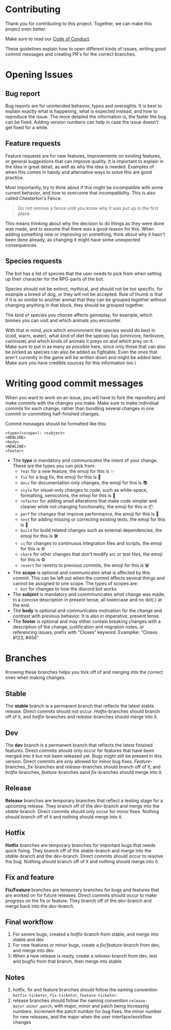 # Contributing

Thank you for contributing to this project. Together, we can make this project even better.

Make sure to read our [Code of Conduct](https://github.com/MaksiRose/paw-and-paper/blob/dev/CODE_OF_CONDUCT.md).

These guidelines explain how to open different kinds of issues, writing good commit messages and creating PR's for the correct branches.


# Opening Issues

## Bug report

Bug reports are for unintended behavior, typos and oversights. It is best to explain exactly what is happening, what is expected instead, and how to reproduce the issue. The more detailed the information is, the faster the bug can be fixed. Adding version numbers can help in case the issue doesn't get fixed for a while.

## Feature requests

Feature requests are for new features, improvements on existing features, or general suggestions that can improve quality. It is important to explain in the idea in great detail, as well as why the idea is needed. Examples of when this comes in handy and alternative ways to solve this are good practice.

Most importantly, try to think about if this might be incompatible with some current behavior, and how to overcome that incompatibility. This is also called Chesterton's Fence:
> Do not remove a fence until you know why it was put up in the first place.

This means thinking about why the decision to do things as they were done was made, and to assume that there was a good reason for this. When adding something new or improving on something, think about why it hasn't been done already, as changing it might have some unexpected consequences.

## Species requests

The bot has a list of species that the user needs to pick from when setting up their character for the RPG-parts of the bot.

Species should not be extinct, mythical, and should not be too specific, for example a breed of dog, or they will not be accepted. Rule of thumb is that if it is so similar to another animal that they can be grouped together without changing anything in that block, they should be grouped together.

The kind of species you choose affects gameplay, for example, which biomes you can visit and which animals you encounter.

With that in mind, pick which environment the species would do best in (cold, warm, water), what kind of diet the species has (omnivore, herbivore, carnivote) and which kinds of animals it preys on and which prey on it. Make sure to put in as many as possible here, since only those that can also be picked as species can also be added as fightable. Even the ones that aren't currently in the game will be written down and might be added later. Make sure you have credible sources for this information too.\


# Writing good commit messages

When you want to work on an issue, you will have to fork the repository and make commits with the changes you make. Make sure to make individual commits  for each change, rather than bundling several changes in one commit or committing half-finished changes.

Commit messages should be formatted like this:
```
<type>(<scope>): <subject>
<NEWLINE>
<body>
<NEWLINE>
<footer>
```
- The **type** is mandatory and communicates the intent of your change. These are the types you can pick from:
  - `feat` for a new feature, the emoji for this is ✨
  - `fix` for a bug fix, the emoji for this is 🐛
  - `docs` for documentation only changes, the emoji for this is 📚
  - `style` for visual-only changes to code, such as white-space, formatting, semicolons, the emoji for this is 💎
  - `refactor` for adding small alterations that make code simpler and cleaner while not changing functionality, the emoji for this is 📦
  - `perf` for changes that improve performance, the emoji for this is 🚀
  - `test` for adding missing or correcting existing tests, the emoji for this is 🚨
  - `build` for build related changes such as external dependencies, the emoji for this is 🛠️
  - `ci` for changes to continuous integration files and scripts, the emoji for this is ⚙️
  - `chore` for other changes that don't modify src or test files, the emoji for this is ♻️
  - `revert` for reverts to previous commits, the emoji for this is 🗑️
- The **scope** is optional and communicates what is affected by this commit. This can be left out when the commit affects several things and cannot be assigned to one scope. The types of scopes are:
  - `bot` for changes to how the discord bot works
- The **subject** is mandatory and commmunicates *what* change was made, in a concise description in present tense, all lowercase and no dot(.) at the end.
- The **body** is optional and communicates motivation for the change and contrast with previous behavior. It is also in imperative, present tense.
- The **footer** is optional and may either contain breaking changes with a description of the change, justification and migration notes, or referencing issues, prefix with "Closes" keyword. Examplke: "Closes #123, #456"


# Branches

Knowing these branches helps you fork off of and merging into the correct ones when making changes.

## Stable

The **stable** branch is a permanent branch that reflects the latest stable release. Direct commits should not occur. *Hotfix*-branches should branch off of it, and *hotfix*-branches and *release*-branches should merge into it.

## Dev

The **dev** branch is a permanent branch that reflects the latest finished features. Direct commits should only occur for features that have been merged into it but not been released yet. Bugs might still be present in this version. Direct commits are only allowed for minor bug fixes. *Feature*-branches, *fix*-branches and *release*-branches should branch off of it, and *hotfix*-branches, *feature*-branches aand *fix*-branches should merge into it.

## Release

**Release** branches are temporary branches that reflect a testing stage for a upcoming release. They branch off of the *dev*-branch and merge into the *stable*-branch. Direct commits should only occur for minor fixes. Nothing should branch off of it and nothing should merge into it.

## Hotfix

**Hotfix** branches are temporary branches for important bugs that needs quick fixing. They branch off of the *stable*-branch and merge into the *stable*-branch and the *dev*-branch. Direct commits should occur to resolve the bug. Nothing should branch off of it and nothing should merge into it.

## Fix and feature

**Fix/Feature** branches are temporary branches for bugs and features that are worked on for future releases. Direct commits should occur to make progress on the fix or feature. They branch off of the *dev*-branch and merge back into the *dev*-branch.

## Final workflow

1. For severe bugs, created a *hotfix*-branch from stable, and merge into stable and dev
2. For new features or minor bugs, create a *fix/feature*-branch from dev, and merge into dev
3. When a new release is ready, create a *release*-branch from dev, test and bugfix from that branch, then merge into stable

## Notes

1. hotfix, fix and feature branches should follow the naming convention `hotfix-ticketnr`, `fix-ticketnr`, `feature-ticketnr`.
2. release branches should follow the naming convention `release-major.minor.patch`, with major, minor and patch being increasing numbers. Increment the patch number for bug fixes, the minor number for new releases, and the major when the user interface/workflow changes
